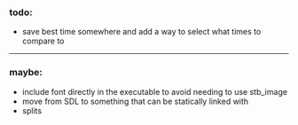 ### todo:
 - save best time somewhere and add a way to select what times to compare to

---

### maybe:
 - include font directly in the executable to avoid needing to use stb_image
 - move from SDL to something that can be statically linked with
 - splits
